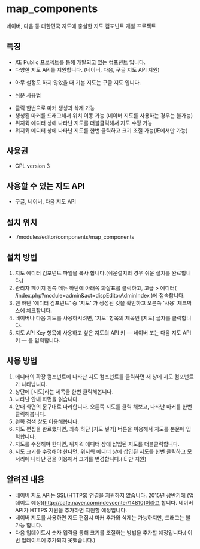 map_components
==============

네이버, 다음 등 대한민국 지도에 충실한 지도 컴포넌트 개발 프로젝트

## 특징

* XE Public 프로젝트를 통해 개발되고 있는 컴포넌트 입니다.
* 다양한 지도 API를 지원합니다. (네이버, 다음, 구글 지도 API 지원)
 - 아무 설정도 하지 않았을 때 기본 지도는 구글 지도 입니다.
* 쉬운 사용법
 - 클릭 한번으로 마커 생성과 삭제 가능
 - 생성된 마커를 드래그해서 위치 이동 가능 (네이버 지도를 사용하는 경우는 불가능)
 - 위지윅 에디터 상에 나타난 지도를 더블클릭해서 지도 수정 가능
 - 위지윅 에디터 상에 나타난 지도를 한번 클릭하고 크기 조절 가능(IE에서만 가능)

## 사용권

* GPL version 3

## 사용할 수 있는 지도 API

* 구글, 네이버, 다음 지도 API

## 설치 위치

* ./modules/editor/components/map_components

## 설치 방법

1. 지도 에디터 컴포넌트 파일을 복사 합니다.(쉬운설치의 경우 쉬운 설치를 완료합니다.)
2. 관리자 페이지 왼쪽 메뉴 하단에 아래쪽 화살표를 클릭하고, 고급 > 에디터( /index.php?module=admin&act=dispEditorAdminIndex )에 접속합니다.
3. 맨 하단 '에디터 컴포넌트' 중 '지도' 가 생성된 것을 확인하고 오른쪽 '사용' 체크박스에 체크합니다.
4. 네이버나 다음 지도를 사용하시려면, '지도' 항목의 제목인 [지도] 글자를 클릭합니다.
5. 지도 API Key 항목에 사용하고 싶은 지도의 API 키 ― 네이버 또는 다음 지도 API 키 ― 를 입력합니다.

## 사용 방법

1. 에디터의 확장 컴포넌트에 나타난 지도 컴포넌트를 클릭하면 새 창에 지도 컴포넌트가 나타납니다.
2. 상단에 [지도]라는 제목을 한번 클릭해봅니다.
3. 나타난 안내 화면을 읽습니다.
4. 안내 화면의 문구대로 따라합니다. 오른쪽 지도를 클릭 해보고, 나타난 마커를 한번 클릭해봅니다.
5. 왼쪽 검색 창도 이용해봅니다.
6. 지도 편집을 완료했다면, 좌측 하단 [지도 넣기] 버튼을 이용해서 지도를 본문에 입력합니다.
7. 지도를 수정해야 한다면, 위지윅 에디터 상에 삽입된 지도를 더블클릭합니다.
8. 지도 크기를 수정해야 한다면, 위지윅 에디터 상에 삽입된 지도를 한번 클릭하고 모서리에 나타난 점을 이용해서 크기를 변경합니다.(IE 만 지원)

## 알려진 내용

* 네이버 지도 API는 SSL(HTTPS) 연결을 지원하지 않습니다. 2015년 상반기에 (업데이트 예정)[http://cafe.naver.com/ndevcenter/14810]이라고 합니다. 네이버 API가 HTTPS 지원을 추가하면 지원할 예정입니다.
* 네이버 지도를 사용하면 지도 편집시 마커 추가와 삭제는 가능하지만, 드래그는 불가능 합니다.
* 다음 업데이트시 숫자 입력을 통해 크기를 조절하는 방법을 추가할 예정입니다.( 이번 업데이트에 추가되지 못했습니다.)
